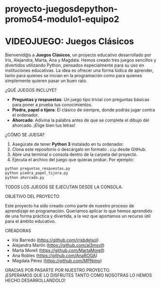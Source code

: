 # proyecto-juegosdepython-promo54-modulo1-equipo2
# VIDEOJUEGO: Juegos Clásicos

Bienvenid@s a **Juegos Clásicos**, un proyecto educativo desarrollado por Iris, Alejandra, Marta, Ana y Magdala. Hemos creado tres juegos sencillos y divertidos utilizando Python, pensados especialmente para su uso en instituciones educativas. La idea es ofrecer una forma lúdica de aprender, tanto para quienes se inician en la programación como para quienes simplemente quieren pasar un buen rato.

¿QUÉ JUEGOS INCLUYE?
- **Preguntas y respuestas**: Un juego tipo trivial con preguntas básicas para poner a prueba tus conocimientos.
- **Piedra, papel o tijera**: El clásico de siempre, donde podrás jugar contra el ordenador.
- **Ahorcado**: Adivina la palabra antes de que se complete el dibujo del ahorcado. ¡Elige bien tus letras!

¿CÓMO SE JUEGA?
1. Asegúrate de tener **Python 3** instalado en tu ordenador.
2. Clona este repositorio o descárgalo en formato `.zip` desde GitHub.
3. Abre una terminal o consola dentro de la carpeta del proyecto.
4. Ejecuta el archivo del juego que quieras probar. Por ejemplo:
```bash
python preguntas_respuestas.py
python piedra_papel_tijera.py
python ahorcado.py
```

TODOS LOS JUEGOS SE EJECUTAN DESDE LA CONSOLA.

OBJETIVO DEL PROYECTO

Este proyecto ha sido creado como parte de nuestro proceso de aprendizaje en programación. Queríamos aplicar lo que hemos aprendido de una forma práctica y divertida, a la vez que aportamos un recurso útil para el ámbito educativo.

CREADORAS  
- Iris Barredo (https://github.com/irisbdelsol)  
- Alejandra Martín (https://github.com/al3msvll)  
- Marta Morell (https://github.com/MartaMorell)  
- Ana Robles (https://github.com/AnaROGA)  
- Magdala Pérez (https://github.com/MPNimo)

GRACIAS POR PASARTE POR NUESTRO PROYECTO.  
¡ESPERAMOS QUE LO DISFRUTES TANTO COMO NOSOTRAS LO HEMOS HECHO DESARROLLÁNDOLO! 
